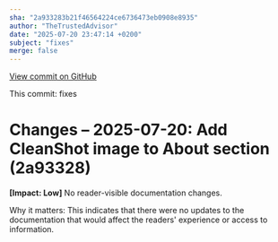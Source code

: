 ```yaml
---
sha: "2a933283b21f46564224ce6736473eb0908e8935"
author: "TheTrustedAdvisor"
date: "2025-07-20 23:47:14 +0200"
subject: "fixes"
merge: false
---
```


[View commit on GitHub](https://github.com/TheTrustedAdvisor/FabricAdoptionFramework/commit/2a933283b21f46564224ce6736473eb0908e8935)

This commit: fixes

# Changes – 2025-07-20: Add CleanShot image to About section (2a93328)

**[Impact: Low]** No reader-visible documentation changes.

Why it matters: This indicates that there were no updates to the documentation that would affect the readers' experience or access to information.

